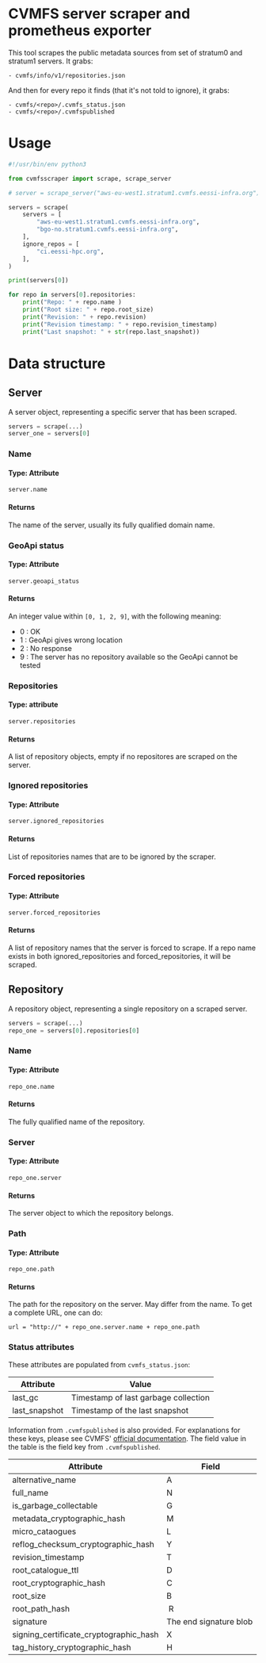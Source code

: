 # CVMFS server scraper and prometheus exporter

This tool scrapes the public metadata sources from set of stratum0 and stratum1 servers. It grabs:

    - cvmfs/info/v1/repositories.json 

And then for every repo it finds (that it's not told to ignore), it grabs:

    - cvmfs/<repo>/.cvmfs_status.json
    - cvmfs/<repo>/.cvmfspublished

# Usage

````python
#!/usr/bin/env python3

from cvmfsscraper import scrape, scrape_server

# server = scrape_server("aws-eu-west1.stratum1.cvmfs.eessi-infra.org")

servers = scrape(
    servers = [
        "aws-eu-west1.stratum1.cvmfs.eessi-infra.org",
        "bgo-no.stratum1.cvmfs.eessi-infra.org",
    ],
    ignore_repos = [
        "ci.eessi-hpc.org",
    ],
)

print(servers[0])

for repo in servers[0].repositories:
    print("Repo: " + repo.name )
    print("Root size: " + repo.root_size)
    print("Revision: " + repo.revision)
    print("Revision timestamp: " + repo.revision_timestamp)
    print("Last snapshot: " + str(repo.last_snapshot))
````

# Data structure

## Server

A server object, representing a specific server that has been scraped.

````python
servers = scrape(...)
server_one = servers[0]
````

### Name

#### Type: Attribute

`server.name`

#### Returns

The name of the server, usually its fully qualified domain name.

### GeoApi status

#### Type: Attribute

`server.geoapi_status`

#### Returns

An integer value within `[0, 1, 2, 9]`, with the following meaning:

- 0 : OK
- 1 : GeoApi gives wrong location
- 2 : No response
- 9 : The server has no repository available so the GeoApi cannot be tested

### Repositories

#### Type: attribute

`server.repositories`

#### Returns

A list of repository objects, empty if no repositores are scraped on the server.

### Ignored repositories

#### Type: Attribute

`server.ignored_repositories`

#### Returns

List of repositories names that are to be ignored by the scraper.

### Forced repositories

#### Type: Attribute

`server.forced_repositories`

#### Returns

A list of repository names that the server is forced to scrape. If a repo name exists in both ignored_repositories and forced_repositories, it will be scraped.

## Repository

A repository object, representing a single repository on a scraped server.

````python
servers = scrape(...)
repo_one = servers[0].repositories[0]
````

### Name

#### Type: Attribute

`repo_one.name`

#### Returns

The fully qualified name of the repository.

### Server

#### Type: Attribute

`repo_one.server`

#### Returns

The server object to which the repository belongs.

### Path

#### Type: Attribute

`repo_one.path`

#### Returns

The path for the repository on the server. May differ from the name. To get a complete URL, one can do:

`url = "http://" + repo_one.server.name + repo_one.path`

### Status attributes

These attributes are populated from `cvmfs_status.json`:

| Attribute | Value |
| --- | --- |
| last_gc | Timestamp of last garbage collection |
| last_snapshot | Timestamp of the last snapshot |

Information from `.cvmfspublished` is also provided. For explanations for these keys, please see CVMFS' [official documentation](https://cvmfs.readthedocs.io/en/stable/cpt-details.html). The field value in the table is the field key from `.cvmfspublished`.

| Attribute | Field |
| --- | --- |
| alternative_name | A |
| full_name | N |
| is_garbage_collectable | G |
| metadata_cryptographic_hash | M |
| micro_cataogues | L |
| reflog_checksum_cryptographic_hash | Y |
| revision_timestamp | T |
| root_catalogue_ttl | D |
| root_cryptographic_hash | C |
| root_size | B |
| root_path_hash | R |
| signature | The end signature blob |
| signing_certificate_cryptographic_hash | X |
| tag_history_cryptographic_hash | H |
